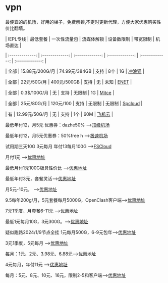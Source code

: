 # vpn
最便宜的的机场，好用的梯子，免费解锁,不定时更新代理，方便大家优惠购买性价比翻墙。

| IEPL专线 | 最低套餐 | 一次性流量包 | 流媒体解锁 | 设备数限制 | 带宽限制 | 机场直达 |

| :-------------: | :-------------: | :-------------: | :-------------: | :-------------: | :-------------: |

| 全部 | 15.88元/200G/月 | 74.99元/384GB | 支持 | 8个 | 1G | [冲浪猫](https://m.msclm.net/#/register?code=vJaLDMci) |

| 全部 | 22元/50G/月 | 400元/500GB | 支持 | 无 | 未知 | [ENET](https://www.easy2023.com/#/register?code=pCP3zV1u) |

| 全部 | 0.3$/100G/月 | 无 | 支持 | 无限制 | 1G | [Mitce](https://mitce.com/aff.php?aff=4336) |

| 全部 | 25元/80G/月 | 120元/100 | 支持 | 无限制 | 无限制 | [Spcloud](https://web.dashsp.top/#/register?code=xKFym66v) |

| 有 | 12.99元/50G/月 | 无 | 支持 | 1个 | 60M | [飞机云](https://feijicloud.com/auth/register?code=NZVD) |

最低年付12，月5元 优惠券：dazhe50%   -->[顶级机场](https://xn--mes358a9urctx.com/#/register?code=CXkWfxE3) 

最低年付12，月5元优惠券：50%free h -->[极速机场](ttps://xn--mes358acgm99l.com/#/register?code=RnGuEYmH) 

试用期三天10G 3元每月 年付13每月100G -->[FSCloud](https://dash.996cloud.top/#/register?code=qEnheQes) 

月付1元 -->[优惠地址](https://ys.651568.xyz/#/register?code=hukHYK4r) 

最低月付1元100G极具性价比 -->[优惠地址](https://a.xn--6nq44r2uh9rhj7f.com/#/register?code=38oCU6oy) 

最低年付3元，套餐灵活-->[优惠地址](https://xn--ehqx7tcnnope.xyz/#/register?code=y0Xa1udj) 

月5元-10元， -->[优惠地址](https://xn--mesr8b36x.business/#/register?code=Y5XgxhWi) 

9.5每年200g/月，5元套餐每月5000G，OpenClash客户端-->[优惠地址](https://xn--ehq00hgtfdmt.xyz/#/register?code=lHqFtGNf) 

7元1季度，月套餐6-11元 -->[优惠地址](https://xn--5hqx9equq.com/#/register?code=BfK3QcjP) 

最低1元每月10G，3元300G。-->[优惠地址](https://www.xn--9kqu12djx2a.net/#/register?code=HeRiKOte) 

疑似跑路2024/1/9节点全挂 1元每月500G，6-9元包年-->[优惠地址](https://xn--mes91r2ng7p4a.com/#/register?code=rVsRov9s) 

3元1季度，5元每月 -->[优惠地址](https://xn--6nq0hk9tdjr.com/#/register?code=AOsC9hkI) 

每月：1元、2元、3.98元、6.88元-->[优惠地址](https://v3.nanoport.xyz/#/register?code=c3Kft188) 

4元每月，年付11元 -->[优惠地址](https://xn--4gq62f52gdss.com/#/register?code=MFWfdRUa) 

每月：5元、8元、10元、16元，限制2-5和客户端-->[优惠地址](https://xmrth.vip/auth/register?code=4aBc) 
